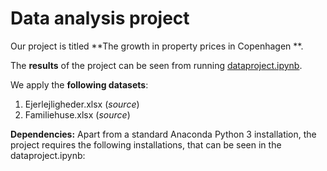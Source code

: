 # Data analysis project

Our project is titled **The growth in property prices in Copenhagen **.

The **results** of the project can be seen from running [dataproject.ipynb](dataproject.ipynb).

We apply the **following datasets**:

1. Ejerlejligheder.xlsx (*source*) 
1. Familiehuse.xlsx (*source*)

**Dependencies:** Apart from a standard Anaconda Python 3 installation, the project requires the following installations, that can be seen in the dataproject.ipynb:
